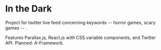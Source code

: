 <h1>In the Dark</h1>

Project for twitter live feed concerning keywords -- horror games, scary games -- .

Features Parallax.js, React.js with CSS variable components, and Twitter API.
Planned: A-Framework.
